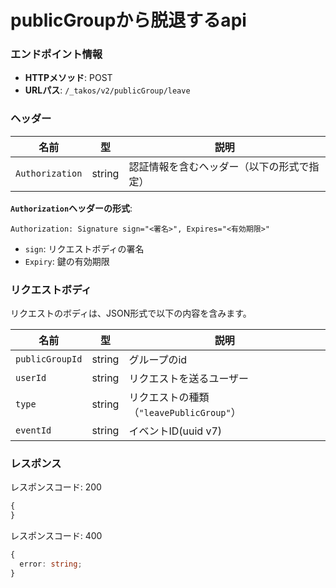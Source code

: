 # publicGroupから脱退するapi

### エンドポイント情報

- **HTTPメソッド**: POST
- **URLパス**: `/_takos/v2/publicGroup/leave`

### ヘッダー

| 名前            | 型     | 説明                                       |
| --------------- | ------ | ------------------------------------------ |
| `Authorization` | string | 認証情報を含むヘッダー（以下の形式で指定） |

**`Authorization`ヘッダーの形式**:

```
Authorization: Signature sign="<署名>", Expires="<有効期限>"
```

- `sign`: リクエストボディの署名
- `Expiry`: 鍵の有効期限

### リクエストボディ

リクエストのボディは、JSON形式で以下の内容を含みます。

| 名前            | 型     | 説明                                     |
| --------------- | ------ | ---------------------------------------- |
| `publicGroupId` | string | グループのid                             |
| `userId`        | string | リクエストを送るユーザー                 |
| `type`          | string | リクエストの種類（`"leavePublicGroup"`） |
| `eventId`   | string | イベントID(uuid v7)                     |

### レスポンス

レスポンスコード: 200

```ts
{
}
```

レスポンスコード: 400

```ts
{
  error: string;
}
```
